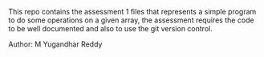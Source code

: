 This repo contains the assessment 1 files that represents a simple program to do some operations on a given array, the assessment requires the code to be well documented and also to use the git version control.

Author: M Yugandhar Reddy
